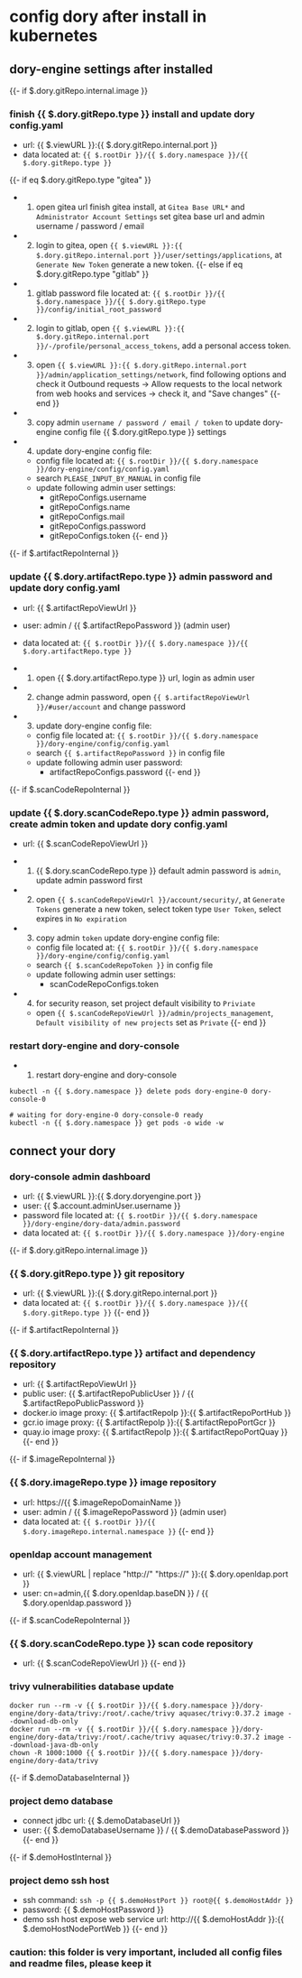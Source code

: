 # config dory after install in kubernetes

## dory-engine settings after installed

{{- if $.dory.gitRepo.internal.image }}
### finish {{ $.dory.gitRepo.type }} install and update dory config.yaml

- url: {{ $.viewURL }}:{{ $.dory.gitRepo.internal.port }}
- data located at: `{{ $.rootDir }}/{{ $.dory.namespace }}/{{ $.dory.gitRepo.type }}`

{{- if eq $.dory.gitRepo.type "gitea" }}
- 1. open gitea url finish gitea install, at `Gitea Base URL*` and `Administrator Account Settings` set gitea base url and admin username / password / email
- 2. login to gitea, open `{{ $.viewURL }}:{{ $.dory.gitRepo.internal.port }}/user/settings/applications`, at `Generate New Token` generate a new token.
{{- else if eq $.dory.gitRepo.type "gitlab" }}
- 1. gitlab password file located at: `{{ $.rootDir }}/{{ $.dory.namespace }}/{{ $.dory.gitRepo.type }}/config/initial_root_password`
- 2. login to gitlab, open `{{ $.viewURL }}:{{ $.dory.gitRepo.internal.port }}/-/profile/personal_access_tokens`, add a personal access token.
- 3. open `{{ $.viewURL }}:{{ $.dory.gitRepo.internal.port }}/admin/application_settings/network`, find following options and check it
     Outbound requests -> Allow requests to the local network from web hooks and services -> check it, and "Save changes"
{{- end }}
- 3. copy admin `username / password / email / token` to update dory-engine config file {{ $.dory.gitRepo.type }} settings
- 4. update dory-engine config file:
  - config file located at: `{{ $.rootDir }}/{{ $.dory.namespace }}/dory-engine/config/config.yaml`
  - search `PLEASE_INPUT_BY_MANUAL` in config file
  - update following admin user settings: 
    - gitRepoConfigs.username
    - gitRepoConfigs.name
    - gitRepoConfigs.mail
    - gitRepoConfigs.password
    - gitRepoConfigs.token
{{- end }}

{{- if $.artifactRepoInternal }}
### update {{ $.dory.artifactRepo.type }} admin password and update dory config.yaml

- url: {{ $.artifactRepoViewUrl }}
- user: admin / {{ $.artifactRepoPassword }} (admin user)
- data located at: `{{ $.rootDir }}/{{ $.dory.namespace }}/{{ $.dory.artifactRepo.type }}`

- 1. open {{ $.dory.artifactRepo.type }} url, login as admin user
- 2. change admin password, open `{{ $.artifactRepoViewUrl }}/#user/account` and change password
- 3. update dory-engine config file:
  - config file located at: `{{ $.rootDir }}/{{ $.dory.namespace }}/dory-engine/config/config.yaml`
  - search `{{ $.artifactRepoPassword }}` in config file
  - update following admin user password: 
    - artifactRepoConfigs.password
{{- end }}

{{- if $.scanCodeRepoInternal }}
### update {{ $.dory.scanCodeRepo.type }} admin password, create admin token and update dory config.yaml

- url: {{ $.scanCodeRepoViewUrl }}

- 1. {{ $.dory.scanCodeRepo.type }} default admin password is `admin`, update admin password first
- 2. open `{{ $.scanCodeRepoViewUrl }}/account/security/`, at `Generate Tokens` generate a new token, select token type `User Token`, select expires in `No expiration`
- 3. copy admin `token` update dory-engine config file:
  - config file located at: `{{ $.rootDir }}/{{ $.dory.namespace }}/dory-engine/config/config.yaml`
  - search `{{ $.scanCodeRepoToken }}` in config file
  - update following admin user settings: 
    - scanCodeRepoConfigs.token
- 4. for security reason, set project default visibility to `Priviate`
  - open `{{ $.scanCodeRepoViewUrl }}/admin/projects_management`, `Default visibility of new projects` set as `Private`
{{- end }}

### restart dory-engine and dory-console

- 1. restart dory-engine and dory-console

```shell script
kubectl -n {{ $.dory.namespace }} delete pods dory-engine-0 dory-console-0

# waiting for dory-engine-0 dory-console-0 ready
kubectl -n {{ $.dory.namespace }} get pods -o wide -w
```

## connect your dory

### dory-console admin dashboard

- url: {{ $.viewURL }}:{{ $.dory.doryengine.port }}
- user: {{ $.account.adminUser.username }}
- password file located at: `{{ $.rootDir }}/{{ $.dory.namespace }}/dory-engine/dory-data/admin.password`
- data located at: `{{ $.rootDir }}/{{ $.dory.namespace }}/dory-engine`

{{- if $.dory.gitRepo.internal.image }}
### {{ $.dory.gitRepo.type }} git repository

- url: {{ $.viewURL }}:{{ $.dory.gitRepo.internal.port }}
- data located at: `{{ $.rootDir }}/{{ $.dory.namespace }}/{{ $.dory.gitRepo.type }}`
{{- end }}

{{- if $.artifactRepoInternal }}
### {{ $.dory.artifactRepo.type }} artifact and dependency repository

- url: {{ $.artifactRepoViewUrl }}
- public user: {{ $.artifactRepoPublicUser }} / {{ $.artifactRepoPublicPassword }}
- docker.io image proxy: {{ $.artifactRepoIp }}:{{ $.artifactRepoPortHub }}
- gcr.io image proxy: {{ $.artifactRepoIp }}:{{ $.artifactRepoPortGcr }}
- quay.io image proxy: {{ $.artifactRepoIp }}:{{ $.artifactRepoPortQuay }}
{{- end }}

{{- if $.imageRepoInternal }}
### {{ $.dory.imageRepo.type }} image repository

- url: https://{{ $.imageRepoDomainName }}
- user: admin / {{ $.imageRepoPassword }} (admin user)
- data located at: `{{ $.rootDir }}/{{ $.dory.imageRepo.internal.namespace }}`
{{- end }}

### openldap account management

- url: {{ $.viewURL | replace "http://" "https://" }}:{{ $.dory.openldap.port }}
- user: cn=admin,{{ $.dory.openldap.baseDN }} / {{ $.dory.openldap.password }}

{{- if $.scanCodeRepoInternal }}
### {{ $.dory.scanCodeRepo.type }} scan code repository

- url: {{ $.scanCodeRepoViewUrl }}
{{- end }}

### trivy vulnerabilities database update

```shell
docker run --rm -v {{ $.rootDir }}/{{ $.dory.namespace }}/dory-engine/dory-data/trivy:/root/.cache/trivy aquasec/trivy:0.37.2 image --download-db-only
docker run --rm -v {{ $.rootDir }}/{{ $.dory.namespace }}/dory-engine/dory-data/trivy:/root/.cache/trivy aquasec/trivy:0.37.2 image --download-java-db-only
chown -R 1000:1000 {{ $.rootDir }}/{{ $.dory.namespace }}/dory-engine/dory-data/trivy
```

{{- if $.demoDatabaseInternal }}
### project demo database

- connect jdbc url: {{ $.demoDatabaseUrl }}
- user: {{ $.demoDatabaseUsername }} / {{ $.demoDatabasePassword }}
{{- end }}

{{- if $.demoHostInternal }}
### project demo ssh host

- ssh command: `ssh -p {{ $.demoHostPort }} root@{{ $.demoHostAddr }}`
- password: {{ $.demoHostPassword }}
- demo ssh host expose web service url:  http://{{ $.demoHostAddr }}:{{ $.demoHostNodePortWeb }}
{{- end }}

### caution: this folder is very important, included all config files and readme files, please keep it
